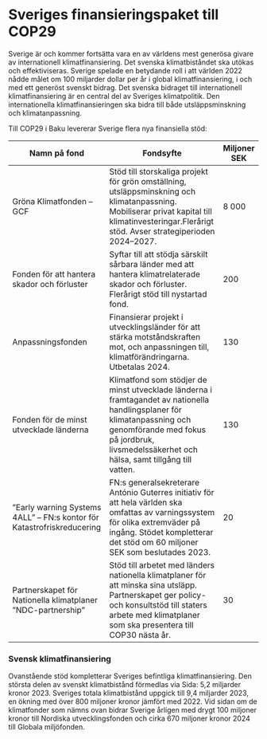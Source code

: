 # Sveriges finansieringspaket till COP29

Sverige är och kommer fortsätta vara en av världens mest generösa givare av internationell klimatfinansiering. Det svenska klimatbiståndet ska utökas och effektiviseras. Sverige spelade en betydande roll i att världen 2022 nådde målet om 100 miljarder dollar per år i global klimatfinansiering, i och med ett generöst svenskt bidrag. Det svenska bidraget till internationell klimatfinansiering är en central del av Sveriges klimatpolitik. Den internationella klimatfinansieringen ska bidra till både utsläppsminskning och klimatanpassning.


Till COP29 i Baku levererar Sverige flera nya finansiella stöd:

| Namn på fond | Fondsyfte | Miljoner SEK |
| --- | --- | --- |
| Gröna Klimatfonden – GCF | Stöd till storskaliga projekt för grön omställning, utsläppsminskning och klimatanpassning. Mobiliserar privat kapital till klimatinvesteringar.Flerårigt stöd. Avser strategiperioden 2024–2027\. | 8 000 |
| Fonden för att hantera skador och förluster | Syftar till att stödja särskilt sårbara länder med att hantera klimatrelaterade skador och förluster. Flerårigt stöd till nystartad fond. | 200 |
| Anpassningsfonden | Finansierar projekt i utvecklingsländer för att stärka motståndskraften mot, och anpassningen till, klimatförändringarna. Utbetalas 2024\. | 130 |
| Fonden för de minst utvecklade länderna | Klimatfond som stödjer de minst utvecklade länderna i framtagandet av nationella handlingsplaner för klimatanpassning och genomförande med fokus på jordbruk, livsmedelssäkerhet och hälsa, samt tillgång till vatten. | 130 |
| ”Early warning Systems 4ALL” – FN:s kontor för Katastrofriskreducering | FN:s generalsekreterare António Guterres initiativ för att hela världen ska omfattas av varningssystem för olika extremväder på ingång. Stödet kompletterar det stöd om 60 miljoner SEK som beslutades 2023\. | 20 |
| Partnerskapet för Nationella klimatplaner ”NDC\-partnership” | Stöd till arbetet med länders nationella klimatplaner för att minska sina utsläpp. Partnerskapet ger policy\- och konsultstöd till staters arbete med klimatplaner som ska presentera till COP30 nästa år. | 30 |

### Svensk klimatfinansiering

Ovanstående stöd kompletterar Sveriges befintliga klimatfinansiering. Den största delen av svenskt klimatbistånd förmedlas via Sida: 5,2 miljarder kronor 2023\. Sveriges totala klimatbistånd uppgick till 9,4 miljarder 2023, en ökning med över 800 miljoner kronor jämfört med 2022\. Vid sidan om de klimatfonder som nämns ovan bidrar Sverige årligen med drygt 100 miljoner kronor till Nordiska utvecklingsfonden och cirka 670 miljoner kronor 2024 till Globala miljöfonden.

